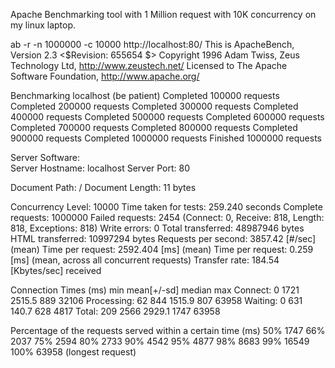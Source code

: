 

Apache Benchmarking tool with 1 Million request with 10K concurrency on my linux laptop. 

ab -r -n 1000000 -c 10000 http://localhost:80/
This is ApacheBench, Version 2.3 <$Revision: 655654 $>
Copyright 1996 Adam Twiss, Zeus Technology Ltd, http://www.zeustech.net/
Licensed to The Apache Software Foundation, http://www.apache.org/

Benchmarking localhost (be patient)
Completed 100000 requests
Completed 200000 requests
Completed 300000 requests
Completed 400000 requests
Completed 500000 requests
Completed 600000 requests
Completed 700000 requests
Completed 800000 requests
Completed 900000 requests
Completed 1000000 requests
Finished 1000000 requests


Server Software:        
Server Hostname:        localhost
Server Port:            80

Document Path:          /
Document Length:        11 bytes

Concurrency Level:      10000
Time taken for tests:   259.240 seconds
Complete requests:      1000000
Failed requests:        2454
   (Connect: 0, Receive: 818, Length: 818, Exceptions: 818)
Write errors:           0
Total transferred:      48987946 bytes
HTML transferred:       10997294 bytes
Requests per second:    3857.42 [#/sec] (mean)
Time per request:       2592.404 [ms] (mean)
Time per request:       0.259 [ms] (mean, across all concurrent requests)
Transfer rate:          184.54 [Kbytes/sec] received

Connection Times (ms)
              min  mean[+/-sd] median   max
Connect:        0 1721 2515.5    889   32106
Processing:    62  844 1515.9    807   63958
Waiting:        0  631 140.7    628    4817
Total:        209 2566 2929.1   1747   63958

Percentage of the requests served within a certain time (ms)
  50%   1747
  66%   2037
  75%   2594
  80%   2733
  90%   4542
  95%   4877
  98%   8683
  99%  16549
 100%  63958 (longest request)

